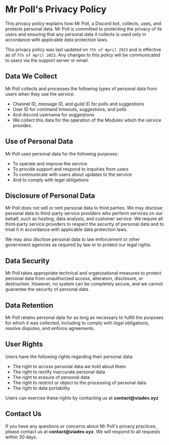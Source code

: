 # Mr Poll's Privacy Policy
This privacy policy explains how Mr Poll, a Discord bot, collects, uses, and protects personal data. Mr Poll is committed to protecting the privacy of its users and ensuring that any personal data it collects is used only in accordance with applicable data protection laws.

This privacy policy was last updated on `7th of April 2023` and is effective as of `7th of April 2023`. Any changes to this policy will be communicated to users via the support server or email.

## Data We Collect
Mr Poll collects and processes the following types of personal data from users when they use the service:

- Channel ID, message ID, and guild ID for polls and suggestions  
- User ID for command timeouts, suggestions, and polls  
- And discord username for suggestions  
- We collect this data for the operation of the Modules which the service provides.

## Use of Personal Data
Mr Poll uses personal data for the following purposes:

- To operate and improve the service  
- To provide support and respond to inquiries from users  
- To communicate with users about updates to the service  
- And to comply with legal obligations

## Disclosure of Personal Data
Mr Poll does not sell or rent personal data to third parties. We may disclose personal data to third-party service providers who perform services on our behalf, such as hosting, data analysis, and customer service. We require all third-party service providers to respect the security of personal data and to treat it in accordance with applicable data protection laws.

We may also disclose personal data to law enforcement or other government agencies as required by law or to protect our legal rights.

## Data Security
Mr Poll takes appropriate technical and organizational measures to protect personal data from unauthorized access, alteration, disclosure, or destruction. However, no system can be completely secure, and we cannot guarantee the security of personal data.

## Data Retention
Mr Poll retains personal data for as long as necessary to fulfill the purposes for which it was collected, including to comply with legal obligations, resolve disputes, and enforce agreements.

## User Rights
Users have the following rights regarding their personal data:

- The right to access personal data we hold about them
- The right to rectify inaccurate personal data
- The right to erasure of personal data
- The right to restrict or object to the processing of personal data
- The right to data portability

Users can exercise these rights by contacting us at **__contact@viadev.xyz__**

## Contact Us
If you have any questions or concerns about Mr Poll's privacy practices, please contact us at **__contact@viadev.xyz__**. We will respond to all requests within 30 days.